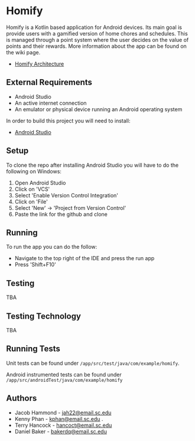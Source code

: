 # Homify

Homify is a Kotlin based application for Android devices. Its main goal is provide users with a gamified version of home chores and schedules. This is managed through a point system where the user decides on the value of points and their rewards. More information about the app can be found on the wiki page.
* [Homify Architecture](https://github.com/SCCapstone/Luffy/wiki/Architecture)

## External Requirements

* Android Studio
* An active internet connection
* An emulator or physical device running an Android operating system

In order to build this project you will need to install:
* [Android Studio](https://developer.android.com/studio)

## Setup
To clone the repo after installing Android Studio you will have to do the following on Windows:
1. Open Android Studio
2. Click on 'VCS'
3. Select 'Enable Version Control Integration'
4. Click on 'File'
5. Select 'New' -> 'Project from Version Control'
6. Paste the link for the github and clone

## Running
To run the app you can do the follow:
* Navigate to the top right of the IDE and press the run app
* Press 'Shift+F10'

## Testing
TBA

## Testing Technology
TBA

## Running Tests

Unit tests can be found under `/app/src/test/java/com/example/homify`.

Android instrumented tests can be found under `/app/src/androidTest/java/com/example/homify`

## Authors
* Jacob Hammond - jah22@email.sc.edu
* Kenny Phan - kphan@email.sc.edu .
* Terry Hancock - hancoct@email.sc.edu
* Daniel Baker - bakerdq@email.sc.edu
